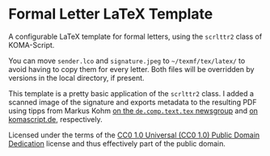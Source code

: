 # Formal Letter LaTeX Template

A configurable LaTeX template for formal letters,
using the `scrlttr2` class of KOMA-Script.

You can move `sender.lco` and `signature.jpeg` to `~/texmf/tex/latex/`
to avoid having to copy them for every letter.
Both files will be overridden by versions in the local directory,
if present.

This template is a pretty basic application of the `scrlttr2` class.
I added a scanned image of the signature and
exports metadata to the resulting PDF
using tipps from Markus Kohm
[on the `de.comp.text.tex` newsgroup][KohmSignature] and
[on komascript.de][KohmMetadata], respectively.

Licensed under the terms of the
[CC0 1.0 Universal (CC0 1.0) Public Domain Dedication][CC0] license
and thus effectively part of the public domain.

[CC0]: https://creativecommons.org/publicdomain/zero/1.0/deed
[KohmMetadata]: https://komascript.de/node/1918
[KohmSignature]: https://de.comp.text.tex.narkive.com/n9UNxHbC/eingescannte-unterschrift-in-scrlttr2
